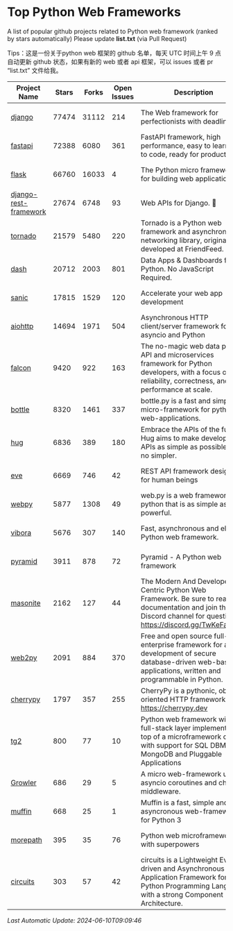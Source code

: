 # Top Python Web Frameworks
A list of popular github projects related to Python web framework (ranked by stars automatically)
Please update **list.txt** (via Pull Request)

Tips：这是一份关于python web 框架的 github 名单，每天 UTC 时间上午 9 点自动更新 github 状态，如果有新的 web 或者 api 框架，可以 issues 或者 pr “list.txt” 文件给我。

| Project Name | Stars | Forks | Open Issues | Description | Last Commit |
| ------------ | ----- | ----- | ----------- | ----------- | ----------- |
| [django](https://github.com/django/django) | 77474 | 31112 | 214 | The Web framework for perfectionists with deadlines. | 2024-06-09 17:51:40 |
| [fastapi](https://github.com/tiangolo/fastapi) | 72388 | 6080 | 361 | FastAPI framework, high performance, easy to learn, fast to code, ready for production | 2024-06-09 02:02:11 |
| [flask](https://github.com/pallets/flask) | 66760 | 16033 | 4 | The Python micro framework for building web applications. | 2024-06-07 19:04:18 |
| [django-rest-framework](https://github.com/encode/django-rest-framework) | 27674 | 6748 | 93 | Web APIs for Django. 🎸 | 2024-06-10 06:19:06 |
| [tornado](https://github.com/tornadoweb/tornado) | 21579 | 5480 | 220 | Tornado is a Python web framework and asynchronous networking library, originally developed at FriendFeed. | 2024-06-08 18:09:27 |
| [dash](https://github.com/plotly/dash) | 20712 | 2003 | 801 | Data Apps & Dashboards for Python. No JavaScript Required. | 2024-06-03 13:28:03 |
| [sanic](https://github.com/sanic-org/sanic) | 17815 | 1529 | 120 |  Accelerate your web app development  | Build fast. Run fast. | 2024-04-09 06:23:58 |
| [aiohttp](https://github.com/aio-libs/aiohttp) | 14694 | 1971 | 504 | Asynchronous HTTP client/server framework for asyncio and Python | 2024-05-27 11:12:43 |
| [falcon](https://github.com/falconry/falcon) | 9420 | 922 | 163 | The no-magic web data plane API and microservices framework for Python developers, with a focus on reliability, correctness, and performance at scale. | 2024-05-07 19:30:52 |
| [bottle](https://github.com/bottlepy/bottle) | 8320 | 1461 | 337 | bottle.py is a fast and simple micro-framework for python web-applications. | 2024-01-03 22:31:48 |
| [hug](https://github.com/hugapi/hug) | 6836 | 389 | 180 | Embrace the APIs of the future. Hug aims to make developing APIs as simple as possible, but no simpler. | 2023-06-30 13:14:01 |
| [eve](https://github.com/pyeve/eve) | 6669 | 746 | 42 | REST API framework designed for human beings | 2023-07-10 07:05:49 |
| [webpy](https://github.com/webpy/webpy) | 5877 | 1308 | 49 | web.py is a web framework for python that is as simple as it is powerful.  | 2024-04-30 12:34:33 |
| [vibora](https://github.com/vibora-io/vibora) | 5676 | 307 | 140 | Fast, asynchronous and elegant Python web framework. | 2019-02-11 10:54:12 |
| [pyramid](https://github.com/Pylons/pyramid) | 3911 | 878 | 72 | Pyramid - A Python web framework | 2024-03-03 23:38:59 |
| [masonite](https://github.com/MasoniteFramework/masonite) | 2162 | 127 | 44 | The Modern And Developer Centric Python Web Framework. Be sure to read the documentation and join the Discord channel for questions: https://discord.gg/TwKeFahmPZ | 2024-04-04 19:49:42 |
| [web2py](https://github.com/web2py/web2py) | 2091 | 884 | 370 | Free and open source full-stack enterprise framework for agile development of secure database-driven web-based applications, written and programmable in Python. | 2024-05-18 06:26:01 |
| [cherrypy](https://github.com/cherrypy/cherrypy) | 1797 | 357 | 255 | CherryPy is a pythonic, object-oriented HTTP framework.      https://cherrypy.dev | 2024-04-22 23:41:04 |
| [tg2](https://github.com/TurboGears/tg2) | 800 | 77 | 10 | Python web framework with full-stack layer implemented on top of a microframework core with support for SQL DBMS, MongoDB and Pluggable Applications | 2024-03-25 21:31:11 |
| [Growler](https://github.com/pyGrowler/Growler) | 686 | 29 | 5 | A micro web-framework using asyncio coroutines and chained middleware. | 2020-03-08 07:51:41 |
| [muffin](https://github.com/klen/muffin) | 668 | 25 | 1 | Muffin is a fast, simple and asyncronous web-framework for Python 3 | 2024-05-28 09:15:01 |
| [morepath](https://github.com/morepath/morepath) | 395 | 35 | 76 | Python web microframework with superpowers | 2022-05-29 18:09:39 |
| [circuits](https://github.com/circuits/circuits) | 303 | 57 | 42 | circuits is a Lightweight Event driven and Asynchronous Application Framework for the Python Programming Language with a strong Component Architecture. | 2024-04-03 22:38:28 |

*Last Automatic Update: 2024-06-10T09:09:46*